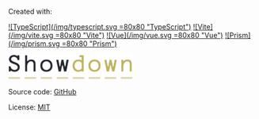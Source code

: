 Created with:

<a href="https://www.typescriptlang.org/">![TypeScript](/img/typescript.svg =80x80 "TypeScript")</a>
<a href="https://vitejs.dev/">![Vite](/img/vite.svg =80x80 "Vite")</a>
<a href="https://vuejs.org/">![Vue](/img/vue.svg =80x80 "Vue")</a>
<a href="https://prismjs.com/">![Prism](/img/prism.svg =80x80 "Prism")</a>

<a href="https://showdownjs.com/">![Showdown](/img/showdown.png "Showdown")</a>

Source code:
[GitHub](https://github.com/AtomicSponge/atomicsponge.website)

License:
[MIT](https://github.com/AtomicSponge/atomicsponge.website/blob/master/LICENSE.md)
